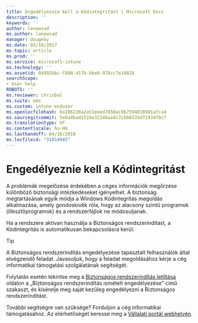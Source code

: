 ```yaml
---
title: Engedélyeznie kell a Kódintegritást | Microsoft Docs
description: ''
keywords: ''
author: lenewsad
ms.author: lanewsad
manager: dougeby
ms.date: 03/16/2017
ms.topic: article
ms.prod: ''
ms.service: microsoft-intune
ms.technology: ''
ms.assetid: 84892bbc-f888-417b-bbeb-978cc7e10028
searchScope:
- User help
ROBOTS: ''
ms.reviewer: chrisbal
ms.suite: ems
ms.custom: intune-enduser
ms.openlocfilehash: 6a106220a2a51eeed7850ac967594818981afca4
ms.sourcegitcommit: 5eba4bad151be32346aedc7cbb0333d71934f8cf
ms.translationtype: HT
ms.contentlocale: hu-HU
ms.lasthandoff: 04/16/2018
ms.locfileid: "31014945"
---
```

# <a name="you-need-to-enable-code-integrity"></a>Engedélyeznie kell a Kódintegritást

A problémák megelőzése érdekében a céges információk megőrzése különböző biztonsági intézkedéseket igényelhet. A biztonság megtartásának egyik módja a Windows Kódintegritás megoldás alkalmazása, amely gondoskodik róla, hogy az alacsony szintű programok (illesztőprogramok) és a rendszerfájlok ne módosuljanak.

Ha a rendszere aktívan használja a Biztonságos rendszerindítást, a Kódintegritás is automatikusan bekapcsolásra kerül.

> [!Tip]
> A Biztonságos rendszerindítás engedélyezése tapasztalt felhasználók által elvégzendő feladat. Javasoljuk, hogy a feladat megoldásához kérje a cég informatikai támogatási szolgálatának segítségét.

Folytatás esetén tekintse meg a [Biztonságos rendszerindítás letiltása](https://msdn.microsoft.com/library/windows/hardware/dn898540(v=vs.85).aspx) oldalon a „Biztonságos rendszerindítás ismételt engedélyezése” című szakaszt, és kísérelje meg saját kezűleg engedélyezni a Biztonságos rendszerindítást.

További segítségre van szüksége? Forduljon a cég informatikai támogatásához. Az elérhetőségét keresse meg a [Vállalati portál webhelyén](https://portal.manage.microsoft.com#HelpDeskDialog).
